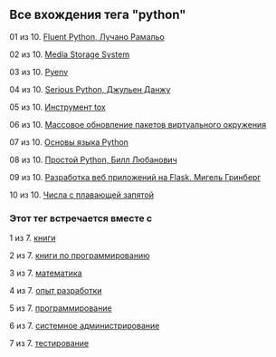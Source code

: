 ## Все вхождения тега "python"


01 из 10. [Fluent Python, Лучано Рамальо](./2020-07-12_fluent_python.md)

02 из 10. [Media Storage System](./2021-05-08_experience_media_storage_system.md)

03 из 10. [Pyenv](./2021-04-18_pyenv.md)

04 из 10. [Serious Python, Джульен Данжу](./2020-07-12_serious_python.md)

05 из 10. [Инструмент tox](./2021-03-15_tox.md)

06 из 10. [Массовое обновление пакетов виртуального окружения](./2021-01-12_python_selective_upgrade.md)

07 из 10. [Основы языка Python](./2020-07-20_programming_basic_python.md)

08 из 10. [Простой Python, Билл Любанович](./2020-07-12_introducing_python.md)

09 из 10. [Разработка веб приложений на Flask, Мигель Гринберг](./2020-07-12_web_prilozhenia_flask.md)

10 из 10. [Числа с плавающей запятой](./2021-04-25_floating_point.md)



### Этот тег встречается вместе с


1 из 7. [книги](./meta_knigi.md)

2 из 7. [книги по программированию](./meta_knigi_po_programmirovaniy.md)

3 из 7. [математика](./meta_matematika.md)

4 из 7. [опыт разработки](./meta_opyt_razrabotki.md)

5 из 7. [программирование](./meta_programmirovanie.md)

6 из 7. [системное администрирование](./meta_sistemnoe_administrirovanie.md)

7 из 7. [тестирование](./meta_testirovanie.md)

